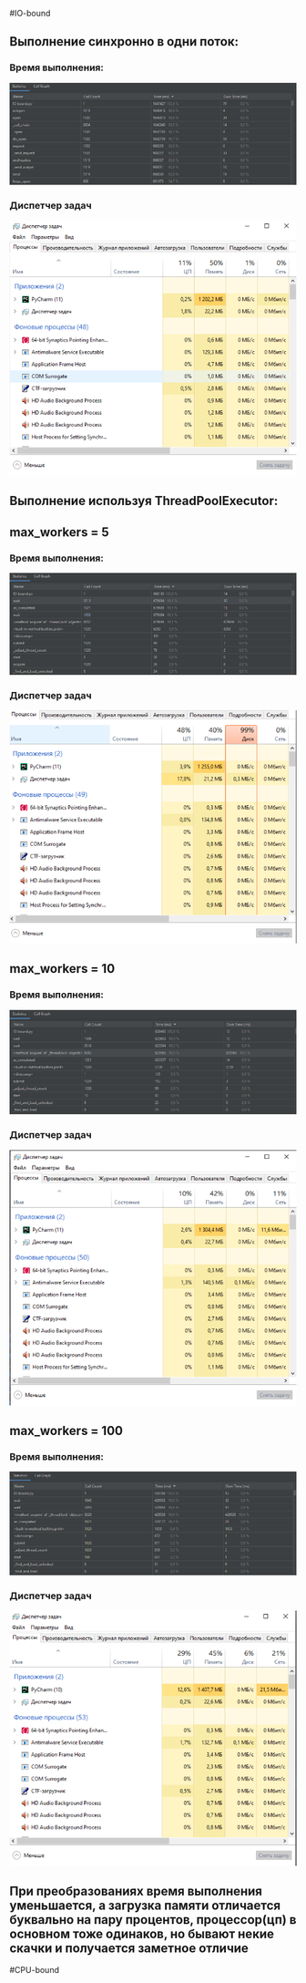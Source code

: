 #IO-bound

## Выполнение синхронно в одни поток:
### Время выполнения:
![img.png](screens/img1.png)
### Диспетчер задач
![img.png](screens/img.png)

## Выполнение используя ThreadPoolExecutor:
## max_workers = 5
### Время выполнения:
![img.png](screens/img4.png)
### Диспетчер задач
![img.png](screens/img3.png)

## max_workers = 10
### Время выполнения:
![img.png](screens/img6.png)
### Диспетчер задач
![img.png](screens/img5.png)

## max_workers = 100
### Время выполнения:
![img.png](screens/img8.png)
### Диспетчер задач
![img.png](screens/img7.png)

## При преобразованиях время выполнения уменьшается, а загрузка памяти отличается буквально на пару процентов, процессор(цп) в основном тоже одинаков, но бывают некие скачки и получается заметное отличие

#CPU-bound